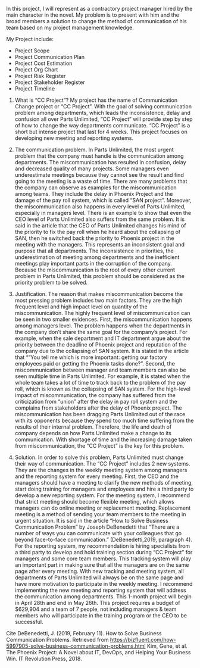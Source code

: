 In this project, I will represent as a contractory project manager hired by the main character in the novel. My problem is to present with him and the broad members a solution to change the method of communication of his team based on my project management knowledge.

My Project include:
  + Project Scope
  + Project Communication Plan
  + Project Cost Estimation
  + Project Org Chart
  + Project Risk Register
  + Project Stakeholder Register
  + Project Timeline
  

1.	What is “CC Project”?
My project has the name of Communication Change project or “CC Project”. With the goal of solving communication problem among departments, which leads the inconsistence, delay and confusion all over Parts Unlimited, “CC Project” will provide step by step of how to change the way departments communicate. “CC Project” is a short but intense project that last for 4 weeks. This project focuses on developing new meeting and reporting systems.

2.	The communication problem.
In Parts Unlimited, the most urgent problem that the company must handle is the communication among departments. The miscommunication has resulted in confusion, delay and decreased quality of many projects. Some managers even underestimate meetings because they cannot see the result and find going to the meeting is a waste of time.
There are many problems that the company can observe as examples for the miscommunication among teams. They include the delay in Phoenix Project and the damage of the pay roll system, which is called “SAN project”. Moreover, the miscommunication also happens in every level of Parts Unlimited, especially in managers level. There is an example to show that even the CEO level of Parts Unlimited also suffers from the same problem. It is said in the article that the CEO of Parts Unlimited changes his mind of the priority to fix the pay roll when he heard about the collapsing of SAN, then he switched back the priority to Phoenix project in the meeting with the managers. This represents an inconsistent goal and purpose that all departments. The inconsistence in priorities, the underestimation of meeting among departments and the inefficient meetings play important parts in the corruption of the company.
Because the miscommunication is the root of every other current problem in Parts Unlimited, this problem should be considered as the priority problem to be solved.

3.	Justification.
The reason that makes miscommunication become the most pressing problem includes two main factors. They are the high frequent level and high impact level on quantity of the miscommunication. 
The highly frequent level of miscommunication can be seen in two smaller evidences. First, the miscommunication happens among managers level. The problem happens when the departments in the company don’t share the same goal for the company’s project. For example, when the sale department and IT department argue about the priority between the deadline of Phoenix project and reputation of the company due to the collapsing of SAN system. It is stated in the article that ““You tell me which is more important: getting our factory employees paid or getting the Phoenix tasks done?”. Second, the miscommunication between manager and team members can also be seen multiple time in Parts Unlimited. For example, it is stated when the whole team takes a lot of time to track back to the problem of the pay roll, which is known as the collapsing of SAN system. For the high-level impact of miscommunication, the company has suffered from the criticization from “union” after the delay in pay roll system and the complains from stakeholders after the delay of Phoenix project. The miscommunication has been dragging Parts Unlimited out of the race with its opponents because they spend too much time suffering from the results of their internal problem.
Therefore, the life and death of company depends on how Parts Unlimited make a change to its communication. With shortage of time and the increasing damage taken from miscommunication, the “CC Project” is the key for this problem. 

4.	Solution.
In order to solve this problem, Parts Unlimited must change their way of communication. The “CC Project” includes 2 new systems. They are the changes in the weekly meeting system among managers and the reporting system for every meeting.
First, the CEO and the managers should have a meeting to clarify the new methods of meeting, start doing training for managers and employees and hire a third party to develop a new reporting system. For the meeting system, I recommend that strict meeting should become flexible meeting, which allows managers can do online meeting or replacement meeting. Replacement meeting is a method of sending your team members to the meeting in urgent situation. It is said in the article “How to Solve Business Communication Problem” by Joseph DeBenedetti that “There are a number of ways you can communicate with your colleagues that go beyond face-to-face communication.” (DeBenedetti,2019, paragraph 4). For the reporting system, my recommendation is hiring specialists from a third party to develop and hold training section during “CC Project” for managers and some core team members. This tracking system will play an important part in making sure that all the managers are on the same page after every meeting. 
With new tracking and meeting system, all departments of Parts Unlimited will always be on the same page and have more motivation to participate in the weekly meeting. I recommend implementing the new meeting and reporting system that will address the communication among departments. This 1-month project will begin in April 28th and end in May 26th.  This project requires a budget of $629,904 and a team of 7 people, not including managers & team members who will participate in the training program or the CEO to be successful.

Cite
DeBenedetti, J. (2019, February 11). How to Solve Business Communication Problems. Retrieved from https://bizfluent.com/how-5997905-solve-business-communication-problems.html
Kim, Gene, et al. The Phoenix Project: A Novel about IT, DevOps, and Helping Your Business Win. IT Revolution Press, 2018.

